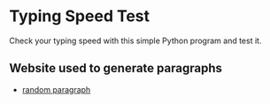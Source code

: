 # Typing Speed Test
 Check your typing speed with this simple Python program and test it.

 ## Website used to generate paragraphs
- [random paragraph](https://randomwordgenerator.com/paragraph.php)
